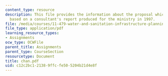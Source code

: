 ```yaml
---
content_type: resource
description: This file provides the information about the proposal which is primarily
  based on a consultant's report produced for the ministry in 1997.
file: /media/courses/11-479-water-and-sanitation-infrastructure-planning-in-developing-countries-spring-2005/c12c2bc121389ffcfe505204b21d4e8f_chan.pdf
file_type: application/pdf
learning_resource_types:
- Assignments
ocw_type: OCWFile
parent_title: Assignments
parent_type: CourseSection
resourcetype: Document
title: chan.pdf
uid: c12c2bc1-2138-9ffc-fe50-5204b21d4e8f
---
```

